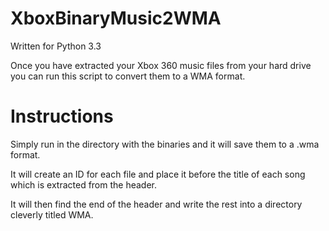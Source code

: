 # XboxBinaryMusic2WMA

Written for Python 3.3 

Once you have extracted your Xbox 360 music files from your hard drive you can run this script to convert them to a WMA format.

# Instructions #
Simply run in the directory with the binaries and it will save them to a .wma format.

It will create an ID for each file and place it before the title of each song which is extracted from the header.

It will then find the end of the header and write the rest into a directory cleverly titled WMA.
